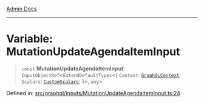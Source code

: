 [Admin Docs](/)

***

# Variable: MutationUpdateAgendaItemInput

> `const` **MutationUpdateAgendaItemInput**: `InputObjectRef`\<`ExtendDefaultTypes`\<\{ `Context`: [`GraphQLContext`](../../../context/type-aliases/GraphQLContext.md); `Scalars`: [`CustomScalars`](../../../scalars/type-aliases/CustomScalars.md); \}\>, `any`\>

Defined in: [src/graphql/inputs/MutationUpdateAgendaItemInput.ts:24](https://github.com/syedali237/talawa-api/blob/aa4e819f67def774740606c7a534dc013cdfe393/src/graphql/inputs/MutationUpdateAgendaItemInput.ts#L24)
